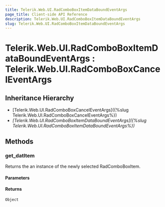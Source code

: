 ```yaml
---
title: Telerik.Web.UI.RadComboBoxItemDataBoundEventArgs
page_title: Client-side API Reference
description: Telerik.Web.UI.RadComboBoxItemDataBoundEventArgs
slug: Telerik.Web.UI.RadComboBoxItemDataBoundEventArgs
---
```


# Telerik.Web.UI.RadComboBoxItemDataBoundEventArgs : Telerik.Web.UI.RadComboBoxCancelEventArgs 

## Inheritance Hierarchy

* [Telerik.Web.UI.RadComboBoxCancelEventArgs]({%slug Telerik.Web.UI.RadComboBoxCancelEventArgs%})
* *[Telerik.Web.UI.RadComboBoxItemDataBoundEventArgs]({%slug Telerik.Web.UI.RadComboBoxItemDataBoundEventArgs%})*

## Methods

###  get_datItem

Returns the an instance of the newly selected RadComboBoxItem.

#### Parameters

#### Returns

`Object`

